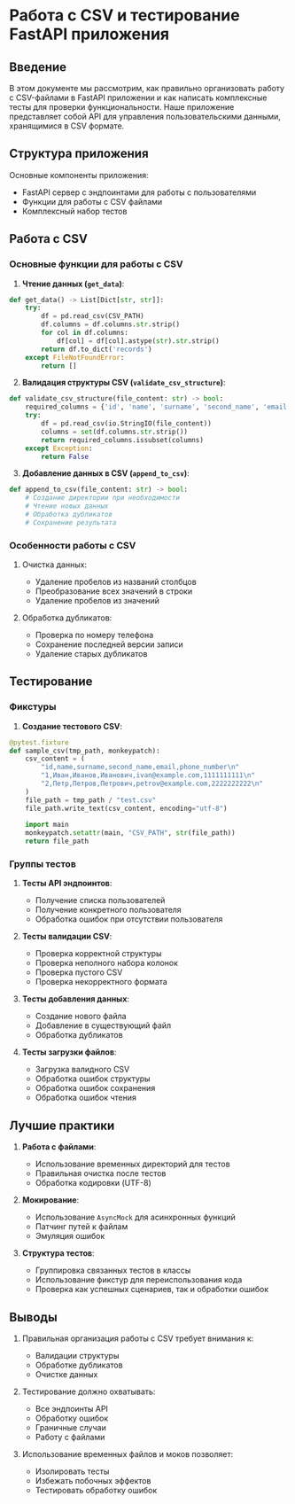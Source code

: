 # Работа с CSV и тестирование FastAPI приложения

## Введение

В этом документе мы рассмотрим, как правильно организовать работу с CSV-файлами в FastAPI приложении и как написать комплексные тесты для проверки функциональности. Наше приложение представляет собой API для управления пользовательскими данными, хранящимися в CSV формате.

## Структура приложения

Основные компоненты приложения:
- FastAPI сервер с эндпоинтами для работы с пользователями
- Функции для работы с CSV файлами
- Комплексный набор тестов

## Работа с CSV

### Основные функции для работы с CSV

1. **Чтение данных (`get_data`)**:
```python
def get_data() -> List[Dict[str, str]]:
    try:
        df = pd.read_csv(CSV_PATH)
        df.columns = df.columns.str.strip()
        for col in df.columns:
            df[col] = df[col].astype(str).str.strip()
        return df.to_dict('records')
    except FileNotFoundError:
        return []
```

2. **Валидация структуры CSV (`validate_csv_structure`)**:
```python
def validate_csv_structure(file_content: str) -> bool:
    required_columns = {'id', 'name', 'surname', 'second_name', 'email', 'phone_number'}
    try:
        df = pd.read_csv(io.StringIO(file_content))
        columns = set(df.columns.str.strip())
        return required_columns.issubset(columns)
    except Exception:
        return False
```

3. **Добавление данных в CSV (`append_to_csv`)**:
```python
def append_to_csv(file_content: str) -> bool:
    # Создание директории при необходимости
    # Чтение новых данных
    # Обработка дубликатов
    # Сохранение результата
```

### Особенности работы с CSV

1. Очистка данных:
   - Удаление пробелов из названий столбцов
   - Преобразование всех значений в строки
   - Удаление пробелов из значений

2. Обработка дубликатов:
   - Проверка по номеру телефона
   - Сохранение последней версии записи
   - Удаление старых дубликатов

## Тестирование

### Фикстуры

1. **Создание тестового CSV**:
```python
@pytest.fixture
def sample_csv(tmp_path, monkeypatch):
    csv_content = (
        "id,name,surname,second_name,email,phone_number\n"
        "1,Иван,Иванов,Иванович,ivan@example.com,1111111111\n"
        "2,Петр,Петров,Петрович,petrov@example.com,2222222222\n"
    )
    file_path = tmp_path / "test.csv"
    file_path.write_text(csv_content, encoding="utf-8")
    
    import main
    monkeypatch.setattr(main, "CSV_PATH", str(file_path))
    return file_path
```

### Группы тестов

1. **Тесты API эндпоинтов**:
   - Получение списка пользователей
   - Получение конкретного пользователя
   - Обработка ошибок при отсутствии пользователя

2. **Тесты валидации CSV**:
   - Проверка корректной структуры
   - Проверка неполного набора колонок
   - Проверка пустого CSV
   - Проверка некорректного формата

3. **Тесты добавления данных**:
   - Создание нового файла
   - Добавление в существующий файл
   - Обработка дубликатов

4. **Тесты загрузки файлов**:
   - Загрузка валидного CSV
   - Обработка ошибок структуры
   - Обработка ошибок сохранения
   - Обработка ошибок чтения

## Лучшие практики

1. **Работа с файлами**:
   - Использование временных директорий для тестов
   - Правильная очистка после тестов
   - Обработка кодировки (UTF-8)

2. **Мокирование**:
   - Использование `AsyncMock` для асинхронных функций
   - Патчинг путей к файлам
   - Эмуляция ошибок

3. **Структура тестов**:
   - Группировка связанных тестов в классы
   - Использование фикстур для переиспользования кода
   - Проверка как успешных сценариев, так и обработки ошибок

## Выводы

1. Правильная организация работы с CSV требует внимания к:
   - Валидации структуры
   - Обработке дубликатов
   - Очистке данных

2. Тестирование должно охватывать:
   - Все эндпоинты API
   - Обработку ошибок
   - Граничные случаи
   - Работу с файлами

3. Использование временных файлов и моков позволяет:
   - Изолировать тесты
   - Избежать побочных эффектов
   - Тестировать обработку ошибок